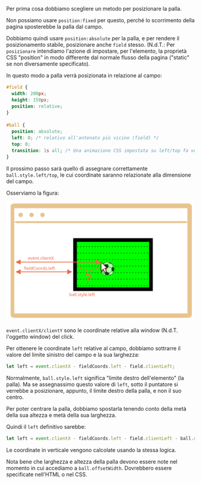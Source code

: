 
Per prima cosa dobbiamo scegliere un metodo per posizionare la palla.

Non possiamo usare `position:fixed` per questo, perché lo scorrimento della pagina sposterebbe la palla dal campo.

Dobbiamo quindi usare `position:absolute` per la palla, e per rendere il posizionamento stabile, posizionare anche `field` stesso.
(N.d.T.: Per `posizionare` intendiamo l'azione di impostare, per l'elemento, la proprietà CSS "position" in modo differente dal normale flusso della pagina ("static" se non diversamente specificato). 

In questo modo a palla verrà posizionata in relazione al campo:

```css
#field {
  width: 200px;
  height: 150px;
  position: relative;
}

#ball {
  position: absolute;
  left: 0; /* relativo all'antenato più vicino (field) */
  top: 0;
  transition: 1s all; /* Una animazione CSS impostata su left/top fa volare la palla */
}
```

Il prossimo passo sarà quello di assegnare correttamente `ball.style.left/top`, le cui coordinate saranno relazionate alla dimensione del campo.

Osserviamo la figura:

![](move-ball-coords.svg)

`event.clientX/clientY` sono le coordinate relative alla window (N.d.T. l'oggetto window) del click.

Per ottenere le coordinate `left` relative al campo, dobbiamo sottrarre il valore del limite sinistro del campo e la sua larghezza:

```js
let left = event.clientX - fieldCoords.left - field.clientLeft;
```

Normalmente, `ball.style.left` significa "limite destro dell'elemento" (la palla). Ma se assegnassimo questo valore di `left`, sotto il puntatore si verrebbe a posizionare, appunto, il limite destro della palla, e non il suo centro.

Per poter centrare la palla, dobbiamo spostarla tenendo conto della metà della sua altezza e metà della sua larghezza.

Quindi il `left` definitivo sarebbe:

```js
let left = event.clientX - fieldCoords.left - field.clientLeft - ball.offsetWidth/2;
```

Le coordinate in verticale vengono calcolate usando la stessa logica. 

Nota bene che larghezza e altezza della palla devono essere note nel momento in cui accediamo a  `ball.offsetWidth`. Dovrebbero essere specificate nell'HTML o nel CSS.
